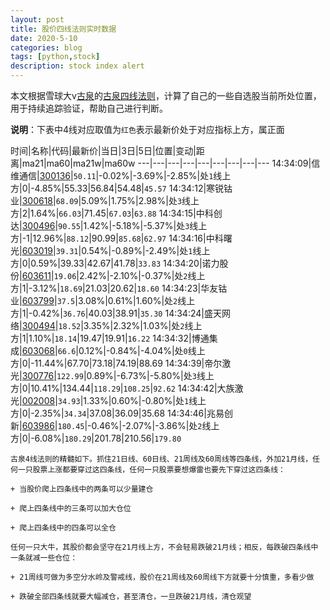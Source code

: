 ```yaml
---
layout: post
title: 股价四线法则实时数据
date: 2020-5-10
categories: blog
tags: [python,stock]
description: stock index alert
---
```



本文根据雪球大v[古泉](https://xueqiu.com/u/7148646888)的[古泉四线法则](https://xueqiu.com/7148646888/130498192)，计算了自己的一些自选股当前所处位置，用于持续追踪验证，帮助自己进行判断。

**说明**：下表中4线对应取值为`红色`表示最新价处于对应指标上方，属正面

时间|名称|代码|最新价|当日|3日|5日|位置|变动|距离|ma21|ma60|ma21w|ma60w
---|---|---|---|---|---|---|---|---
14:34:09|信维通信|[300136](https://xueqiu.com/S/SZ300136)|`50.11`|-0.02%|-3.69%|-2.85%|处`1`线上方|0|-4.85%|55.33|56.84|54.48|`45.57`
14:34:12|寒锐钴业|[300618](https://xueqiu.com/S/SZ300618)|`68.09`|5.09%|1.75%|2.98%|处`3`线上方|2|1.64%|`66.03`|71.45|`67.03`|`63.88`
14:34:15|中科创达|[300496](https://xueqiu.com/S/SZ300496)|`90.55`|1.42%|-5.18%|-5.37%|处`3`线上方|-1|12.96%|`88.12`|90.99|`85.68`|`62.97`
14:34:16|中科曙光|[603019](https://xueqiu.com/S/SH603019)|`39.31`|0.54%|-0.89%|-2.49%|处`1`线上方|0|0.59%|39.33|42.67|41.78|`33.83`
14:34:20|诺力股份|[603611](https://xueqiu.com/S/SH603611)|`19.06`|2.42%|-2.10%|-0.37%|处`2`线上方|1|-3.12%|`18.69`|21.03|20.62|`18.60`
14:34:23|华友钴业|[603799](https://xueqiu.com/S/SH603799)|`37.5`|3.08%|0.61%|1.60%|处`2`线上方|1|-0.42%|`36.76`|40.03|38.91|`35.30`
14:34:24|盛天网络|[300494](https://xueqiu.com/S/SZ300494)|`18.52`|3.35%|2.32%|1.03%|处`2`线上方|1|1.10%|`18.14`|19.47|19.91|`16.22`
14:34:32|博通集成|[603068](https://xueqiu.com/S/SH603068)|`66.6`|0.12%|-0.84%|-4.04%|处`0`线上方|0|-11.44%|67.70|73.18|74.19|88.69
14:34:39|帝尔激光|[300776](https://xueqiu.com/S/SZ300776)|`122.99`|0.89%|-6.73%|-5.80%|处`3`线上方|0|10.41%|134.44|`118.29`|`108.25`|`92.62`
14:34:42|大族激光|[002008](https://xueqiu.com/S/SZ002008)|`34.93`|1.33%|0.60%|-0.80%|处`1`线上方|0|-2.35%|`34.34`|37.08|36.09|35.68
14:34:46|兆易创新|[603986](https://xueqiu.com/S/SH603986)|`180.45`|-0.46%|-2.07%|-3.86%|处`2`线上方|0|-6.08%|`180.29`|201.78|210.56|`179.80`

```
古泉4线法则的精髓如下。抓住21日线、60日线、21周线及60周线等四条线，外加21月线，任何一只股票上涨都要穿过这四条线，任何一只股票要想爆雷也要先下穿过这四条线：

+ 当股价爬上四条线中的两条可以少量建仓

+ 爬上四条线中的三条可以加大仓位

+ 爬上四条线中的四条可以全仓

任何一只大牛，其股价都会坚守在21月线上方，不会轻易跌破21月线；相反，每跌破四条线中一条就减一些仓位：

+ 21周线可做为多空分水岭及警戒线，股价在21周线及60周线下方就要十分慎重，多看少做

+ 跌破全部四条线就要大幅减仓，甚至清仓，一旦跌破21月线，清仓观望
```
